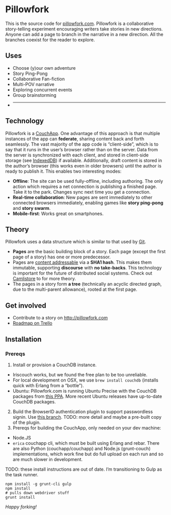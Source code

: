 # Pillowfork

This is the source code for [pillowfork.com](http://pillowfork.com/).
Pillowfork is a collaborative story-telling experiment encouraging writers take stories in new directions. Anyone can add a page to branch in the narrative in a new direction. All the branches coexist for the reader to explore.

## Uses

 - Choose (y)our own adventure
 - Story Ping-Pong
 - Collaborative Fan-fiction
 - Multi-POV narrative
 - Exploring concurrent events
 - Group brainstorming
 - ________

## Technology

Pillowfork is a [CouchApp](http://guide.couchdb.org/editions/1/en/standalone.html). One advantage of this approach is that multiple instances of the app can **federate**, sharing content back and forth seamlessly.
The vast majority of the app code is “client-side”, which is to say that it runs in the user’s browser rather than on the server. Data from the server is synchronized with each client, and stored in client-side storage (see [IndexedDB](https://developer.mozilla.org/en-US/docs/IndexedDB)) if available. Additionally, draft content is stored in the author’s browser (this works even in older browsers) until the author is ready to publish it. This enables two interesting modes:

 - **Offline**: The site can be used fully-offline, including authoring. The only action which requires a net connection is publishing a finished page. Take it to the park. Changes sync next time you get a connection.
 - **Real-time collaboration**: New pages are sent immediately to other connected browsers immediately, enabling games like **story ping-pong** and **story swarm**.
 - **Mobile-first**: Works great on smartphones.

## Theory

Pillowfork uses a data structure which is similar to that used by [Git](http://www-cs-students.stanford.edu/~blynn/gitmagic/ch08.html#_the_object_database). 

 - **Pages** are the basic building block of a story. Each page (except the first page of a story) has one or more predecessor.
 - Pages are [content addressable](http://en.wikipedia.org/wiki/Content-addressable_storage) via a **SHA1 hash**. This makes them immutable, supporting **discourse** with **no take-backs**. This technology is important for the future of distributed social systems. Check out [Camlistore](http://camlistore.org/) to for more theory.
 - The pages in a story form **a tree** (technically an acyclic directed graph, due to the multi-parent allowance), rooted at the first page.

## Get involved

 - Contribute to a story on <http://pillowfork.com>
 - [Roadmap on Trello](https://trello.com/b/vGDutzqN/pillow-fork)

## Installation

### Prereqs

 1. Install or provision a CouchDB instance.
  - Iriscouch works, but we found the free plan to be too unreliable. 
  - For local development on OSX, we use `brew install couchdb` (installs quick with Erlang from a “bottle”).
  - Ubuntu: Pillowfork.com is running Ubuntu Precise with the CouchDB packages from [this PPA](https://launchpad.net/~cli/+archive/couchdb). More recent Ubuntu releases have up-to-date CouchDB packages.
 2. Build the BrowserID authentication plugin to support passwordless signin. Use [this branch](https://github.com/iriscouch/browserid_couchdb/pull/25). TODO: more detail and maybe a pre-built copy of the plugin.
 3. Prereqs for building the CouchApp, only needed on your dev machine:
 - Node.JS
 - `erica` couchapp cli, which must be built using Erlang and rebar. There are also Python (couchapp/couchapp) and Node.js (grunt-couch) implementations, which work fine but do full upload on each run and so are much slower in development. 

TODO: these install instructions are out of date. I’m transitioning to Gulp as the task runner.

```
npm install -g grunt-cli gulp
npm install
# pulls down webdriver stuff
grunt install
```

*Happy forking!*
